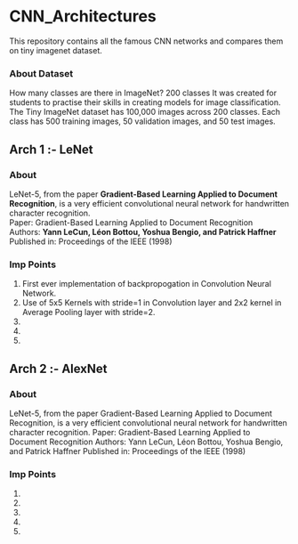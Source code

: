 # CNN_Architectures
This repository contains all the famous CNN networks and compares them on tiny imagenet dataset. 

### About Dataset
How many classes are there in ImageNet?
200 classes
It was created for students to practise their skills in creating models for image classification. The Tiny ImageNet dataset has 100,000 images across 200 classes. Each class has 500 training images, 50 validation images, and 50 test images.

## Arch 1 :- LeNet 
### About 
LeNet-5, from the paper <b>Gradient-Based Learning Applied to Document Recognition</b>, is a very efficient convolutional neural network for handwritten character recognition. <br>
Paper: Gradient-Based Learning Applied to Document Recognition <br>
Authors: <b>Yann LeCun, Léon Bottou, Yoshua Bengio, and Patrick Haffner</b> <br>
Published in: Proceedings of the IEEE (1998) <br> 

### Imp Points 
1) First ever implementation of backpropogation in Convolution Neural Network. 
2) Use of 5x5 Kernels with stride=1 in Convolution layer and 2x2 kernel in Average Pooling layer with stride=2.
3) 
4) 
5) 

## Arch 2 :- AlexNet
### About 
LeNet-5, from the paper Gradient-Based Learning Applied to Document Recognition, is a very efficient convolutional neural network for handwritten character recognition.
Paper: Gradient-Based Learning Applied to Document Recognition
Authors: Yann LeCun, Léon Bottou, Yoshua Bengio, and Patrick Haffner
Published in: Proceedings of the IEEE (1998)

### Imp Points 
1) 
2) 
3) 
4) 
5) 
